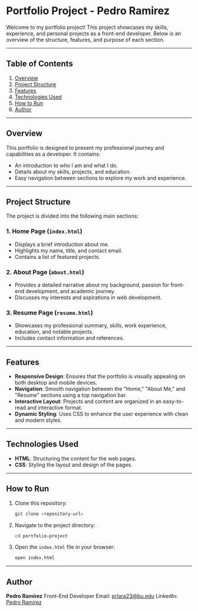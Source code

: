 # Portfolio Project - Pedro Ramirez

Welcome to my portfolio project! This project showcases my skills, experience, and personal projects as a front-end developer. Below is an overview of the structure, features, and purpose of each section.

---

## Table of Contents

1. [Overview](#overview)
2. [Project Structure](#project-structure)
3. [Features](#features)
4. [Technologies Used](#technologies-used)
5. [How to Run](#how-to-run)
6. [Author](#author)

---

## Overview

This portfolio is designed to present my professional journey and capabilities as a developer. It contains:

- An introduction to who I am and what I do.
- Details about my skills, projects, and education.
- Easy navigation between sections to explore my work and experience.

---

## Project Structure

The project is divided into the following main sections:

### 1. **Home Page (`index.html`)**

- Displays a brief introduction about me.
- Highlights my name, title, and contact email.
- Contains a list of featured projects.

### 2. **About Page (`about.html`)**

- Provides a detailed narrative about my background, passion for front-end development, and academic journey.
- Discusses my interests and aspirations in web development.

### 3. **Resume Page (`resume.html`)**

- Showcases my professional summary, skills, work experience, education, and notable projects.
- Includes contact information and references.

---

## Features

- **Responsive Design**: Ensures that the portfolio is visually appealing on both desktop and mobile devices.
- **Navigation**: Smooth navigation between the "Home," "About Me," and "Resume" sections using a top navigation bar.
- **Interactive Layout**: Projects and content are organized in an easy-to-read and interactive format.
- **Dynamic Styling**: Uses CSS to enhance the user experience with clean and modern styles.

---

## Technologies Used

- **HTML**: Structuring the content for the web pages.
- **CSS**: Styling the layout and design of the pages.

---

## How to Run

1. Clone this repository:
   ```bash
   git clone <repository-url>
   ```
2. Navigate to the project directory:
   ```bash
   cd portfolio-project
   ```
3. Open the `index.html` file in your browser:
   ```bash
   open index.html
   ```

---

## Author

**Pedro Ramirez**
Front-End Developer
Email: [prlara23@bu.edu](mailto:prlara23@bu.edu)
LinkedIn: [Pedro Ramirez](#)

